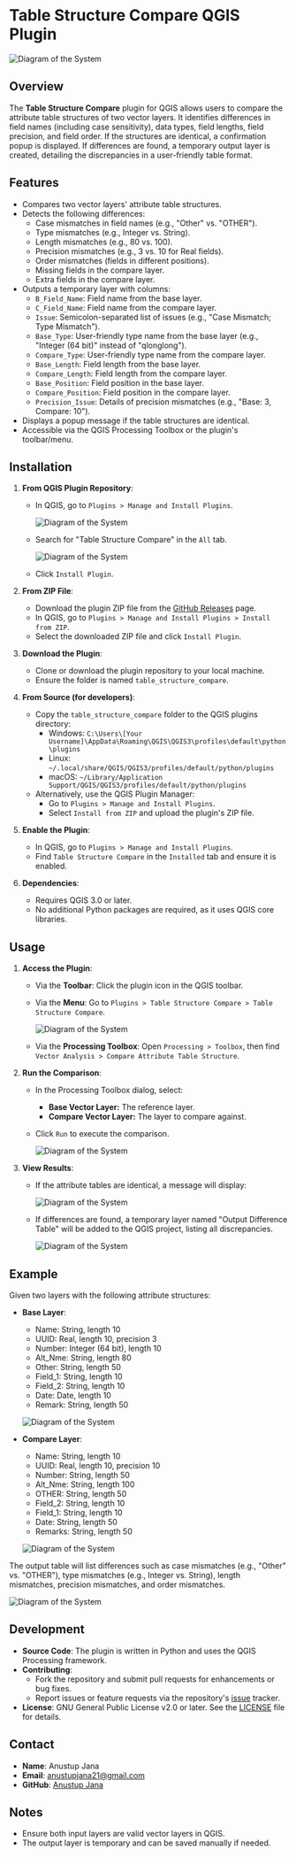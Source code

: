 # Table Structure Compare QGIS Plugin
![Diagram of the System](https://github.com/AnustupJana/TableStructureCompare-plugin/blob/main/icon.png?raw=true)

## Overview
The **Table Structure Compare** plugin for QGIS allows users to compare the attribute table structures of two vector layers. It identifies differences in field names (including case sensitivity), data types, field lengths, field precision, and field order. If the structures are identical, a confirmation popup is displayed. If differences are found, a temporary output layer is created, detailing the discrepancies in a user-friendly table format.

## Features
- Compares two vector layers' attribute table structures.
- Detects the following differences:
  - Case mismatches in field names (e.g., "Other" vs. "OTHER").
  - Type mismatches (e.g., Integer vs. String).
  - Length mismatches (e.g., 80 vs. 100).
  - Precision mismatches (e.g., 3 vs. 10 for Real fields).
  - Order mismatches (fields in different positions).
  - Missing fields in the compare layer.
  - Extra fields in the compare layer.
- Outputs a temporary layer with columns:
  - `B_Field_Name`: Field name from the base layer.
  - `C_Field_Name`: Field name from the compare layer.
  - `Issue`: Semicolon-separated list of issues (e.g., "Case Mismatch; Type Mismatch").
  - `Base_Type`: User-friendly type name from the base layer (e.g., "Integer (64 bit)" instead of "qlonglong").
  - `Compare_Type`: User-friendly type name from the compare layer.
  - `Base_Length`: Field length from the base layer.
  - `Compare_Length`: Field length from the compare layer.
  - `Base_Position`: Field position in the base layer.
  - `Compare_Position`: Field position in the compare layer.
  - `Precision_Issue`: Details of precision mismatches (e.g., "Base: 3, Compare: 10").
- Displays a popup message if the table structures are identical.
- Accessible via the QGIS Processing Toolbox or the plugin's toolbar/menu.

## Installation
1. **From QGIS Plugin Repository**:
   - In QGIS, go to `Plugins > Manage and Install Plugins`.
  
     ![Diagram of the System](https://github.com/AnustupJana/TableStructureCompare-plugin/blob/main/doc/1st.png?raw=true)
   - Search for "Table Structure Compare" in the `All` tab.

     ![Diagram of the System](https://github.com/AnustupJana/TableStructureCompare-plugin/blob/main/doc/2nd.png?raw=true)
   - Click `Install Plugin`.

2. **From ZIP File**:
   - Download the plugin ZIP file from the [GitHub Releases](https://github.com/AnustupJana/TableStructureCompare-plugin.git) page.
   - In QGIS, go to `Plugins > Manage and Install Plugins > Install from ZIP`.
   - Select the downloaded ZIP file and click `Install Plugin`.
  
3. **Download the Plugin**:
   - Clone or download the plugin repository to your local machine.
   - Ensure the folder is named `table_structure_compare`.

4. **From Source (for developers)**:
   - Copy the `table_structure_compare` folder to the QGIS plugins directory:
     - Windows: `C:\Users\[Your Username]\AppData\Roaming\QGIS\QGIS3\profiles\default\python\plugins`
     - Linux: `~/.local/share/QGIS/QGIS3/profiles/default/python/plugins`
     - macOS: `~/Library/Application Support/QGIS/QGIS3/profiles/default/python/plugins`
   - Alternatively, use the QGIS Plugin Manager:
     - Go to `Plugins > Manage and Install Plugins`.
     - Select `Install from ZIP` and upload the plugin's ZIP file.

5. **Enable the Plugin**:
   - In QGIS, go to `Plugins > Manage and Install Plugins`.
   - Find `Table Structure Compare` in the `Installed` tab and ensure it is enabled.

6. **Dependencies**:
   - Requires QGIS 3.0 or later.
   - No additional Python packages are required, as it uses QGIS core libraries.

## Usage
1. **Access the Plugin**:
   - Via the **Toolbar**: Click the plugin icon in the QGIS toolbar.
   - Via the **Menu**: Go to `Plugins > Table Structure Compare > Table Structure Compare`.

     ![Diagram of the System](https://github.com/AnustupJana/TableStructureCompare-plugin/blob/main/doc/3rd.png?raw=true)
   - Via the **Processing Toolbox**: Open `Processing > Toolbox`, then find `Vector Analysis > Compare Attribute Table Structure`.

2. **Run the Comparison**:
   - In the Processing Toolbox dialog, select:
     - **Base Vector Layer:** The reference layer.
     - **Compare Vector Layer:** The layer to compare against.
   - Click `Run` to execute the comparison.
  
     ![Diagram of the System](https://github.com/AnustupJana/TableStructureCompare-plugin/blob/main/doc/4th.png?raw=true)

3. **View Results**:
   - If the attribute tables are identical, a message will display:
  
     ![Diagram of the System](https://github.com/AnustupJana/TableStructureCompare-plugin/blob/main/doc/5th.png?raw=true)
   - If differences are found, a temporary layer named "Output Difference Table" will be added to the QGIS project, listing all discrepancies.
  
     ![Diagram of the System](https://github.com/AnustupJana/TableStructureCompare-plugin/blob/main/doc/6th.png?raw=true)

## Example
Given two layers with the following attribute structures:
- **Base Layer**:
  - Name: String, length 10
  - UUID: Real, length 10, precision 3
  - Number: Integer (64 bit), length 10
  - Alt_Nme: String, length 80
  - Other: String, length 50
  - Field_1: String, length 10
  - Field_2: String, length 10
  - Date: Date, length 10
  - Remark: String, length 50
 
  ![Diagram of the System](https://github.com/AnustupJana/TableStructureCompare-plugin/blob/main/doc/7th.png?raw=true)
- **Compare Layer**:
  - Name: String, length 10
  - UUID: Real, length 10, precision 10
  - Number: String, length 50
  - Alt_Nme: String, length 100
  - OTHER: String, length 50
  - Field_2: String, length 10
  - Field_1: String, length 10
  - Date: String, length 50
  - Remarks: String, length 50
 
  ![Diagram of the System](https://github.com/AnustupJana/TableStructureCompare-plugin/blob/main/doc/8th.png?raw=true)

The output table will list differences such as case mismatches (e.g., "Other" vs. "OTHER"), type mismatches (e.g., Integer vs. String), length mismatches, precision mismatches, and order mismatches.

  ![Diagram of the System](https://github.com/AnustupJana/TableStructureCompare-plugin/blob/main/doc/9th.png?raw=true)

## Development
- **Source Code**: The plugin is written in Python and uses the QGIS Processing framework.
- **Contributing**:
  - Fork the repository and submit pull requests for enhancements or bug fixes.
  - Report issues or feature requests via the repository's [issue](https://github.com/AnustupJana/TableStructureCompare-plugin/issues) tracker.
- **License**: GNU General Public License v2.0 or later. See the [LICENSE](https://github.com/AnustupJana/TableStructureCompare-plugin/blob/main/LICENSE) file for details.

## Contact
- **Name**: Anustup Jana
- **Email**: anustupjana21@gmail.com
- **GitHub**: [Anustup Jana](https://github.com/AnustupJana)

## Notes
- Ensure both input layers are valid vector layers in QGIS.
- The output layer is temporary and can be saved manually if needed.
